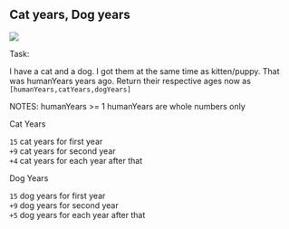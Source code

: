 ## Cat years, Dog years

![](https://img.shields.io/badge/Difficulty-8kyu-9cf?logo=codewars)

Task:

I have a cat and a dog.
I got them at the same time as kitten/puppy. That was humanYears years ago.
Return their respective ages now as `[humanYears,catYears,dogYears]`

NOTES:
humanYears >= 1
humanYears are whole numbers only

Cat Years

`15` cat years for first year<br />
`+9` cat years for second year<br />
`+4` cat years for each year after that<br />

Dog Years

`15` dog years for first year<br />
`+9` dog years for second year<br />
`+5` dog years for each year after that
